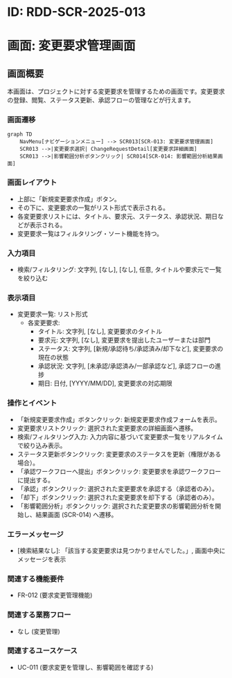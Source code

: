 # ID: RDD-SCR-2025-013

# 画面: 変更要求管理画面

## 画面概要

本画面は、プロジェクトに対する変更要求を管理するための画面です。変更要求の登録、閲覧、ステータス更新、承認フローの管理などが行えます。

### 画面遷移

```mermaid
graph TD
    NavMenu[ナビゲーションメニュー] --> SCR013[SCR-013: 変更要求管理画面]
    SCR013 -->|変更要求選択| ChangeRequestDetail[変更要求詳細画面]
    SCR013 -->|影響範囲分析ボタンクリック| SCR014[SCR-014: 影響範囲分析結果画面]
```

### 画面レイアウト

- 上部に「新規変更要求作成」ボタン。
- その下に、変更要求の一覧がリスト形式で表示される。
- 各変更要求リストには、タイトル、要求元、ステータス、承認状況、期日などが表示される。
- 変更要求一覧はフィルタリング・ソート機能を持つ。

### 入力項目

- 検索/フィルタリング: 文字列, [なし],
  [なし], 任意, タイトルや要求元で一覧を絞り込む

### 表示項目

- 変更要求一覧: リスト形式
  - 各変更要求:
    - タイトル: 文字列, [なし], 変更要求のタイトル
    - 要求元: 文字列, [なし], 変更要求を提出したユーザーまたは部門
    - ステータス: 文字列,
      [新規/承認待ち/承認済み/却下など], 変更要求の現在の状態
    - 承認状況: 文字列, [未承認/承認済み/一部承認など], 承認フローの進捗
    - 期日: 日付, [YYYY/MM/DD], 変更要求の対応期限

### 操作とイベント

- 「新規変更要求作成」ボタンクリック: 新規変更要求作成フォームを表示。
- 変更要求リストクリック: 選択された変更要求の詳細画面へ遷移。
- 検索/フィルタリング入力: 入力内容に基づいて変更要求一覧をリアルタイムで絞り込み表示。
- ステータス更新ボタンクリック: 変更要求のステータスを更新（権限がある場合）。
- 「承認ワークフローへ提出」ボタンクリック: 変更要求を承認ワークフローに提出する。
- 「承認」ボタンクリック: 選択された変更要求を承認する（承認者のみ）。
- 「却下」ボタンクリック: 選択された変更要求を却下する（承認者のみ）。
- 「影響範囲分析」ボタンクリック: 選択された変更要求の影響範囲分析を開始し、結果画面 (SCR-014) へ遷移。

### エラーメッセージ

- [検索結果なし]: 「該当する変更要求は見つかりませんでした。」, 画面中央にメッセージを表示

### 関連する機能要件

- FR-012 (要求変更管理機能)

### 関連する業務フロー

- なし (変更管理)

### 関連するユースケース

- UC-011 (要求変更を管理し、影響範囲を確認する)

